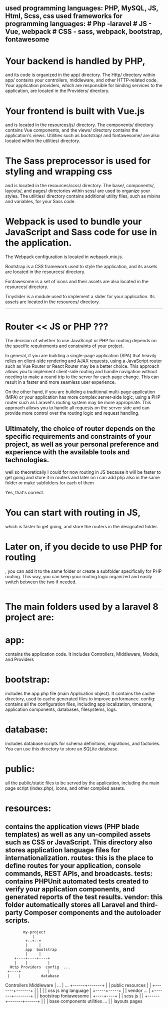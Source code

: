 used programming languages: PHP, MySQL, JS, Html, Scss, css
used frameworks for programming languages:
                                        # Php -laravel
                                        # JS - Vue, webpack
                                        # CSS - sass, webpack, bootstrap, fontawesome
------------------------------------------------------------------------------------------------------------------------

# Your backend is handled by PHP, 

and its code is organized in the app/ directory. The Http/ directory within app/ contains your controllers, middleware, and other HTTP-related code. Your application providers, which are responsible for binding services to the application, are located in the Providers/ directory.

# Your frontend is built with Vue.js
 and is located in the resources/js/ directory. The components/ directory contains Vue components, and the views/ directory contains the application's views. Utilities such as bootstrap/ and fontawesome/ are also located within the utilities/ directory.

# The Sass preprocessor is used for styling and wrapping css
 and is located in the resources/scss/ directory. The base/, components/, layouts/, and pages/ directories within scss/ are used to organize your styles. The utilities/ directory contains additional utility files, such as mixins and variables, for your Sass code.

# Webpack is used to bundle your JavaScript and Sass code for use in the application.
 The Webpack configuration is located in webpack.mix.js.

Bootstrap is a CSS framework used to style the application, and its assets are located in the resources/ directory.

Fontawesome is a set of icons and their assets are also located in the resources/ directory.

Tinyslider is a module used to implement a slider for your application. Its assets are located in the resources/ directory.


--------------------------------------------------------------------------------------------------------------------------
#  Router << JS or PHP ???

The decision of whether to use JavaScript or PHP for routing depends on the specific requirements and constraints of your project.

In general, if you are building a single-page application (SPA) that heavily relies on client-side rendering and AJAX requests, using a JavaScript router such as Vue Router or React Router may be a better choice. This approach allows you to implement client-side routing and handle navigation without needing to make a round trip to the server for each page change. This can result in a faster and more seamless user experience.

On the other hand, if you are building a traditional multi-page application (MPA) or your application has more complex server-side logic, using a PHP router such as Laravel's routing system may be more appropriate. This approach allows you to handle all requests on the server side and can provide more control over the routing logic and request handling.

Ultimately, the choice of router depends on the specific requirements and constraints of your project, as well as your personal preference and experience with the available tools and technologies.
--------------------------------------------------------------------------------------------------------------------------
well so theoretically I could for now routing in JS because it will be faster to get going and store it in routers and later on i can add php also in the same folder or make subfolders for each of them

Yes, that's correct. 
# You can start with routing in JS,
 which is faster to get going, and store the routers in the designated folder. 
# Later on, if you decide to use PHP for routing
, you can add it to the same folder or create a subfolder specifically for PHP routing. This way, you can keep your routing logic organized and easily switch between the two if needed.

--------------------------------------------------------------------------------------------------------------------------
# The main folders used by a laravel 8 project are:

# app: 
contains the application code. It includes Controllers, Middleware, Models, and Providers

# bootstrap:
 includes the app.php file (main Application object). It contains the cache directory, used to cache generated files to improve performance.
config: contains all the configuration files, including app localization, timezone, application components, databases, filesystems, logs.

# database:
 includes database scripts for schema definitions, migrations, and factories. You can use this directory to store an SQLite database.
# public:
 all the public/static files to be served by the application, including the main page script (index.php), icons, and other compiled assets.
# resources:
 contains the application views (PHP blade templates) as well as any un-compiled assets such as CSS or JavaScript. This directory also stores application language files for internationalization.
routes: this is the place to define routes for your application, console commands, REST APIs, and broadcasts.
tests: contains PHPUnit automated tests created to verify your application components, and generated reports of the test results.
vendor: this folder automatically stores all Laravel and third-party Composer components and the autoloader scripts.
--------------------------------------------------------------------------------------------------------------------------

            my-project
                |
             +--+--+
             |     |
             app  bootstrap
             |     |
        +----+----+----+
        |    |         |
      Http Providers  config  ...
     +----+            |
     |    |         database
Controllers Middleware  |
      ...              |
                      ...
                +------+-------+
                |              |
              public      resources
                |              |
        +-------+-------+      |
        |       |       |      |
       css     js     img    language
                              |
                        +-----+-----+
                        |           |
                     vendor        ...
                        |
                +-------+--------+
                |                |
             bootstrap      fontawesome
                |
           +----+----+
           |         |
         scss       js
           |         |
    +------+-------+------+
    |      |              |
  base components     utilities  ...
    |      |
  layouts pages

